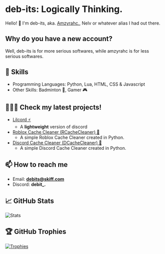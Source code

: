 # deb-its: Logically Thinking.

Hello! 👋 I'm deb-its, aka. [Amzyrahc.](https://github.com/amzyrahc), Nelv or whatever alias I had out there.

## Why do you have a new account?
Well, deb-its is for more serious softwares, while amzyrahc is for less serious softwares.

## 🔧 Skills

- Programming Languages: Python, Lua, HTML, CSS & Javascript
- Other Skills: Badminton 🏸, Gamer 🎮

## 👩🏻‍💻 Check my latest projects!

- [Lilcord ⚡](https://github.com/deb-its/Lilcord)
  - A **lightweight** version of discord
- [Roblox Cache Cleaner (RCacheCleaner) 🧹](https://github.com/deb-its/RCacheCleaner)
  - A simple Roblox Cache Cleaner created in Python.
- [Discord Cache Cleaner (DCacheCleaner) 🧹](https://github.com/deb-its/DCacheCleaner)
  - A simple Discord Cache Cleaner created in Python.


## 📫 How to reach me

- Email: **debits@skiff.com**
- Discord: **debit_.**

## 📈 GitHub Stats

![Stats](https://github-readme-stats.vercel.app/api?username=deb-its&show_icons=true&theme=radical)

## 🏆 GitHub Trophies

[![Trophies](https://github-profile-trophy.vercel.app/?username=deb-its)](https://github.com/ryo-ma/github-profile-trophy)

